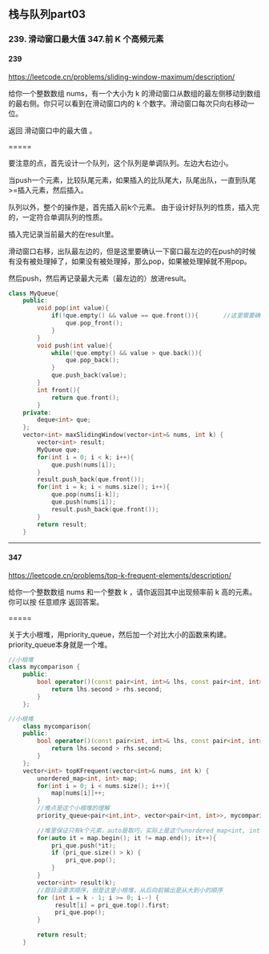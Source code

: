 ## 栈与队列part03
### 239. 滑动窗口最大值  347.前 K 个高频元素


#### 239
https://leetcode.cn/problems/sliding-window-maximum/description/

给你一个整数数组 nums，有一个大小为 k 的滑动窗口从数组的最左侧移动到数组的最右侧。你只可以看到在滑动窗口内的 k 个数字。滑动窗口每次只向右移动一位。

返回 滑动窗口中的最大值 。

=====

要注意的点，首先设计一个队列，这个队列是单调队列。左边大右边小。

当push一个元素，比较队尾元素，如果插入的比队尾大，队尾出队，一直到队尾>=插入元素，然后插入。

队列以外，整个的操作是，首先插入前k个元素。 由于设计好队列的性质，插入完的，一定符合单调队列的性质。

插入完记录当前最大的在result里。

滑动窗口右移，出队最左边的，但是这里要确认一下窗口最左边的在push的时候有没有被处理掉了，如果没有被处理掉，那么pop，如果被处理掉就不用pop。

然后push，然后再记录最大元素（最左边的）放进result。

```c++
class MyQueue{
    public:
        void pop(int value){
            if(!que.empty() && value == que.front()){       //这里需要确认一下，窗口最左边的元素value在push的时候有没有被排除掉，如果还在就pop，后面可以看到详细操作
                que.pop_front();
            }
        }
        void push(int value){
            while(!que.empty() && value > que.back()){
                que.pop_back();
            }
            que.push_back(value);
        }
        int front(){
            return que.front();
        }
    private:
        deque<int> que;
    };
    vector<int> maxSlidingWindow(vector<int>& nums, int k) {
        vector<int> result;
        MyQueue que;
        for(int i = 0; i < k; i++){
            que.push(nums[i]);
        }
        result.push_back(que.front());
        for(int i = k; i < nums.size(); i++){
            que.pop(nums[i-k]);
            que.push(nums[i]);
            result.push_back(que.front());
        }
        return result;
    }
```

----
#### 347
https://leetcode.cn/problems/top-k-frequent-elements/description/

给你一个整数数组 nums 和一个整数 k ，请你返回其中出现频率前 k 高的元素。你可以按 任意顺序 返回答案。

=====

关于大小根堆，用priority_queue，然后加一个对比大小的函数来构建。priority_queue本身就是一个堆。

```c++
//小根堆
class mycomparison {
    public:
        bool operator()(const pair<int, int>& lhs, const pair<int, int>& rhs) {
            return lhs.second > rhs.second;
        }
    };
```


```c++
//小根堆
    class mycomparison{
    public:
        bool operator()(const pair<int, int>& lhs, const pair<int, int>& rhs){
            return lhs.second > rhs.second;
        }
    };
    vector<int> topKFrequent(vector<int>& nums, int k) {
        unordered_map<int, int> map;
        for(int i = 0; i < nums.size(); i++){
            map[nums[i]]++;
        }
        //难点是这个小根堆的理解
        priority_queue<pair<int,int>, vector<pair<int, int>>, mycomparison> pri_que;
        
        //堆里保证只有k个元素，auto是取巧，实际上是这个unordered_map<int, int>::iterator
        for(auto it = map.begin(); it != map.end(); it++){
            pri_que.push(*it);
            if (pri_que.size() > k) {
                pri_que.pop();
            }
        }
        vector<int> result(k);
        //题目没要求顺序，但是这里小根堆，从后向前输出是从大到小的顺序
        for (int i = k - 1; i >= 0; i--) {
             result[i] = pri_que.top().first;
             pri_que.pop();
        }
        
        return result;
    }
```




